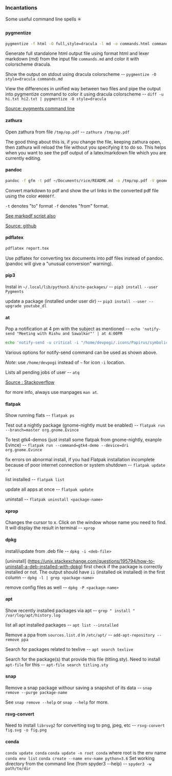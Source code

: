 ### Incantations

Some useful command line spells :eight_spoked_asterisk:

#### pygmentize

```bash
pygmentize -f html -O full,style=dracula -l md -o commands.html commands.md
```

Generate full standalone html output file using format html and lexer markdown (md) from the input file `commands.md` and color it with colorscheme dracula.

Show the output on stdout using dracula colorscheme -- `pygmentize -O style=dracula commands.md`


View the differences in unified way between two files and pipe the output into pygmentize command to color it using dracula colorscheme -- `diff -u hi.txt hi2.txt | pygmentize -O style=dracula`

[Source: pygments command line](https://pygments.org/docs/cmdline/)

#### zathura

Open zathura from file `/tmp/op.pdf` -- `zathura /tmp/op.pdf`

The good thing about this is, if you change the file, keeping zathura open, then zathura will reload the file without you specifying it to do so. This helps when you want to see the pdf output of a latex/markdown file which you are currently editing.

#### pandoc

```bash
pandoc -f gfm -t pdf ~/Documents/rice/README.md -o /tmp/op.pdf -V geometry:margin=0.5in -V urlcolor='[HTML]{0000ff}'
```

Convert markdown to pdf and show the url links in the converted pdf file using the color `#0000ff`.

`-t` denotes "to" format `-f` denotes "from" format.

[See markpdf script also](dotfiles/bin/markpdf)

[Source: github](https://github.com/jgm/pandoc/issues/2581)

#### pdflatex

```bash
pdflatex report.tex
```

Use pdflatex for converting tex documents into pdf files instead of pandoc. (pandoc will give a "unusual conversion" warning).

#### pip3

Instal in `~/.local/lib/python3.8/site-packages/` -- `pip3 install --user Pygments`

update a package (installed under user dir) -- `pip3 install --user --upgrade youtube_dl`

#### at

Pop a notification at 4 pm with the subject as mentioned -- `echo 'notify-send "Meeting with Rishu and Sawalkar"' | at 4:00PM`


```bash
echo 'notify-send -u critical -i "/home/devpogi/.icons/Papirus/symbolic/actions/call-start-symbolic.svg" "Call Pogi" "On WhatsApp"' | at now + 1 minutes
```

Various options for notify-send command can be used as shown above.

*Note*: use `/home/devpogi` instead of `~` for icon `-i` location.

Lists all pending jobs of user -- `atq`

[Source : Stackoverflow](https://superuser.com/questions/38654/pop-up-notification-when-time-reaches-400pm)

for more info, always use manpages `man at`.

#### flatpak

Show running flats -- `flatpak ps`

Test out a nightly package (gnome-nightly must be enabled) -- `flatpak run --branch=master org.gnome.Evince`

To test gtk4-demos (just install some flatpak from gnome-nightly, exanple Evince) -- `flatpak run --command=gtk4-demo --device=dri org.gnome.Evince`

fix errors on abnormal install, if you had Flatpak installation incomplete because of poor internet connection or system shutdown -- `flatpak update -v`

list installed -- `flatpak list`

update all apps at once -- `flatpak update`

uninstall -- `flatpak uninstall <package-name>`

#### xprop

Changes the cursor to x. Click on the window whose name you need to find. It will display the result in terminal -- `xprop`

#### dpkg

install/update from .deb file -- `dpkg -i <deb-file>`

[uninstall] (https://unix.stackexchange.com/questions/195794/how-to-uninstall-a-deb-installed-with-dpkg)
first check if the package is correctly installed or not. The output should have `ii` (installed ok installed) in the first column -- `dpkg -l | grep <package-name>`

remove config files as well -- `dpkg -P <package-name>`


#### apt

Show recently installed packages via apt -- `grep " install " /var/log/apt/history.log`

list all apt installed packages -- `apt list --installed`

Remove a ppa from `sources.list.d`  in `/etc/apt/` -- `add-apt-repository --remove ppa`

Search for packages related to texlive -- `apt search texlive`

Search for the package(s) that provide this file (titling.sty). Need to install `apt-file` for this -- `apt-file search titling.sty`

#### snap 

Remove a snap package withour saving a snapshot of its data -- `snap remove --purge package-name`

See `snap remove --help` or `snap --help` for more.

#### rsvg-convert

Need to install `librsvg2` for converting svg to png, jpeg, etc -- `rsvg-convert fig.svg -o fig.png`

#### conda

`conda update conda`
`conda update -n root conda` where root is the env name
`conda env list`
`conda create --name env-name python=3.6`
Set working directory from the command line (from spyder3 --help) -- `spyder3 -w path/to/dir`

